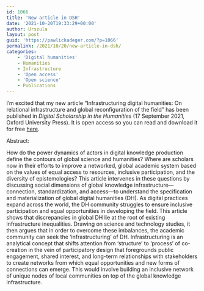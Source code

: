 ```yaml
---
id: 1066
title: 'New article in DSH'
date: '2021-10-20T19:33:29+00:00'
author: Urszula
layout: post
guid: 'https://pawlickadeger.com/?p=1066'
permalink: /2021/10/20/new-article-in-dsh/
categories:
    - 'Digital humanities'
    - Humanities
    - Infrastructure
    - 'Open access'
    - 'Open science'
    - Publications
---
```


I’m excited that my new article “Infrastructuring digital humanities: On relational infrastructure and global reconfiguration of the field” has been published in *Digital Scholarship in the Humanities* (17 September 2021, Oxford University Press). It is open access so you can read and download it for free [here](https://academic.oup.com/dsh/advance-article/doi/10.1093/llc/fqab086/6372159).

Abstract:

How do the power dynamics of actors in digital knowledge production define the contours of global science and humanities? Where are scholars now in their efforts to improve a networked, global academic system based on the values of equal access to resources, inclusive participation, and the diversity of epistemologies? This article intervenes in these questions by discussing social dimensions of global knowledge infrastructure—connection, standardization, and access—to understand the specification and materialization of global digital humanities (DH). As digital practices expand across the world, the DH community struggles to ensure inclusive participation and equal opportunities in developing the field. This article shows that discrepancies in global DH lie at the root of existing infrastructure inequalities. Drawing on science and technology studies, it then argues that in order to overcome these imbalances, the academic community can seek the ‘infrastructuring’ of DH. Infrastructuring is an analytical concept that shifts attention from ‘structure’ to ‘process’ of co-creation in the vein of participatory design that foregrounds public engagement, shared interest, and long-term relationships with stakeholders to create networks from which equal opportunities and new forms of connections can emerge. This would involve building an inclusive network of unique nodes of local communities on top of the global knowledge infrastructure.